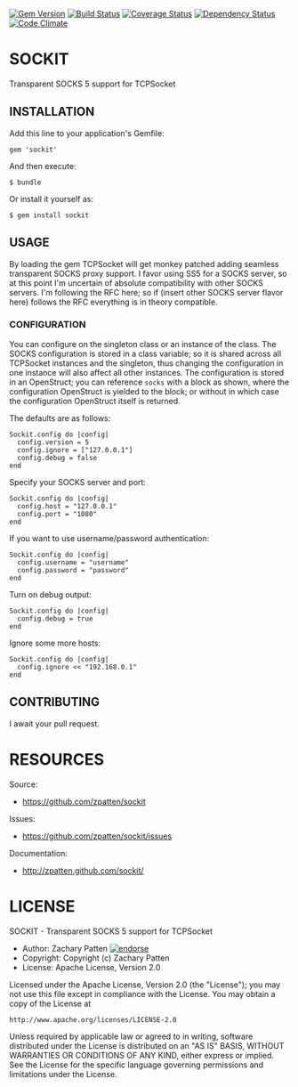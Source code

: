 [![Gem Version](https://badge.fury.io/rb/sockit.png)](http://badge.fury.io/rb/sockit)
[![Build Status](https://secure.travis-ci.org/zpatten/sockit.png)](http://travis-ci.org/zpatten/sockit)
[![Coverage Status](https://coveralls.io/repos/zpatten/sockit/badge.png?branch=master)](https://coveralls.io/r/zpatten/sockit)
[![Dependency Status](https://gemnasium.com/zpatten/sockit.png)](https://gemnasium.com/zpatten/sockit)
[![Code Climate](https://codeclimate.com/github/zpatten/sockit.png)](https://codeclimate.com/github/zpatten/sockit)

# SOCKIT

Transparent SOCKS 5 support for TCPSocket

## INSTALLATION

Add this line to your application's Gemfile:

    gem 'sockit'

And then execute:

    $ bundle

Or install it yourself as:

    $ gem install sockit

## USAGE

By loading the gem TCPSocket will get monkey patched adding seamless transparent SOCKS proxy support.  I favor using SS5 for a SOCKS server, so at this point I'm uncertain of absolute compatibility with other SOCKS servers.  I'm following the RFC here; so if (insert other SOCKS server flavor here) follows the RFC everything is in theory compatible.

### CONFIGURATION

You can configure on the singleton class or an instance of the class.  The SOCKS configuration is stored in a class variable; so it is shared across all TCPSocket instances and the singleton, thus changing the configuration in one instance will also affect all other instances.  The configuration is stored in an OpenStruct; you can reference `socks` with a block as shown, where the configuration OpenStruct is yielded to the block; or without in which case the configuration OpenStruct itself is returned.

The defaults are as follows:

    Sockit.config do |config|
      config.version = 5
      config.ignore = ["127.0.0.1"]
      config.debug = false
    end

Specify your SOCKS server and port:

    Sockit.config do |config|
      config.host = "127.0.0.1"
      config.port = "1080"
    end

If you want to use username/password authentication:

    Sockit.config do |config|
      config.username = "username"
      config.password = "password"
    end

Turn on debug output:

    Sockit.config do |config|
      config.debug = true
    end

Ignore some more hosts:

    Sockit.config do |config|
      config.ignore << "192.168.0.1"
    end


## CONTRIBUTING

I await your pull request.

# RESOURCES

Source:

* https://github.com/zpatten/sockit

Issues:

* https://github.com/zpatten/sockit/issues

Documentation:

* http://zpatten.github.com/sockit/

# LICENSE

SOCKIT - Transparent SOCKS 5 support for TCPSocket

* Author: Zachary Patten <zachary AT jovelabs DOT com> [![endorse](http://api.coderwall.com/zpatten/endorsecount.png)](http://coderwall.com/zpatten)
* Copyright: Copyright (c) Zachary Patten
* License: Apache License, Version 2.0

Licensed under the Apache License, Version 2.0 (the "License");
you may not use this file except in compliance with the License.
You may obtain a copy of the License at

    http://www.apache.org/licenses/LICENSE-2.0

Unless required by applicable law or agreed to in writing, software
distributed under the License is distributed on an "AS IS" BASIS,
WITHOUT WARRANTIES OR CONDITIONS OF ANY KIND, either express or implied.
See the License for the specific language governing permissions and
limitations under the License.
